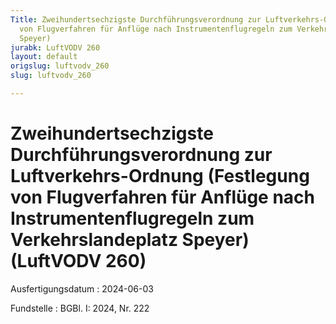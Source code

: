 ```yaml
---
Title: Zweihundertsechzigste Durchführungsverordnung zur Luftverkehrs-Ordnung (Festlegung
  von Flugverfahren für Anflüge nach Instrumentenflugregeln zum Verkehrslandeplatz
  Speyer)
jurabk: LuftVODV 260
layout: default
origslug: luftvodv_260
slug: luftvodv_260

---
```


# Zweihundertsechzigste Durchführungsverordnung zur Luftverkehrs-Ordnung (Festlegung von Flugverfahren für Anflüge nach Instrumentenflugregeln zum Verkehrslandeplatz Speyer) (LuftVODV 260)

Ausfertigungsdatum
:   2024-06-03

Fundstelle
:   BGBl. I: 2024, Nr. 222

